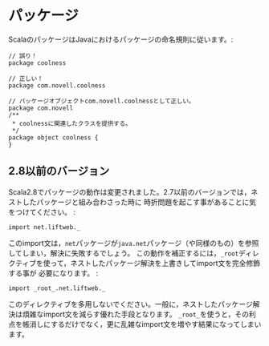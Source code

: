 パッケージ
==========

ScalaのパッケージはJavaにおけるパッケージの命名規則に従います。:

    // 誤り！
    package coolness

    // 正しい！
    package com.novell.coolness

    // パッケージオブジェクトcom.novell.coolnessとして正しい。
    package com.novell
    /**
     * coolnessに関連したクラスを提供する。
     */
    package object coolness {
    }

2.8以前のバージョン
-------------------

Scala2.8でパッケージの動作は変更されました。2.7以前のバージョンでは，ネストしたパッケージと組み合わさった時に
時折問題を起こす事があることに気をつけてください。 :

    import net.liftweb._

このimport文は，`net`パッケージが`java.net`パッケージ（や同様のもの）を参照してしまい，解決に失敗するでしょう。
この動作を補正するには，`_root`ディレクティブを使って，ネストしたパッケージ解決を上書きしてimport文を完全修飾する事が
必要になります。 :

    import _root_.net.liftweb._

このディレクティブを多用しないでください。一般に，ネストしたパッケージ解決は煩雑なimport文を減らす優れた手段となります。
`_root_`を使うと，その利点を帳消しにするだけでなく，更に乱雑なimport文を増やす結果になってしまいます。
